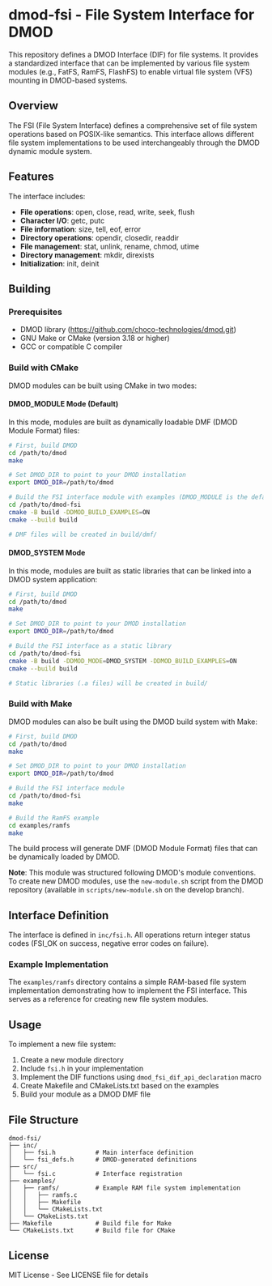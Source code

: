 # dmod-fsi - File System Interface for DMOD

This repository defines a DMOD Interface (DIF) for file systems. It provides a standardized interface that can be implemented by various file system modules (e.g., FatFS, RamFS, FlashFS) to enable virtual file system (VFS) mounting in DMOD-based systems.

## Overview

The FSI (File System Interface) defines a comprehensive set of file system operations based on POSIX-like semantics. This interface allows different file system implementations to be used interchangeably through the DMOD dynamic module system.

## Features

The interface includes:
- **File operations**: open, close, read, write, seek, flush
- **Character I/O**: getc, putc
- **File information**: size, tell, eof, error
- **Directory operations**: opendir, closedir, readdir
- **File management**: stat, unlink, rename, chmod, utime
- **Directory management**: mkdir, direxists
- **Initialization**: init, deinit

## Building

### Prerequisites

- DMOD library (https://github.com/choco-technologies/dmod.git)
- GNU Make or CMake (version 3.18 or higher)
- GCC or compatible C compiler

### Build with CMake

DMOD modules can be built using CMake in two modes:

#### DMOD_MODULE Mode (Default)

In this mode, modules are built as dynamically loadable DMF (DMOD Module Format) files:

```bash
# First, build DMOD
cd /path/to/dmod
make

# Set DMOD_DIR to point to your DMOD installation
export DMOD_DIR=/path/to/dmod

# Build the FSI interface module with examples (DMOD_MODULE is the default)
cd /path/to/dmod-fsi
cmake -B build -DDMOD_BUILD_EXAMPLES=ON
cmake --build build

# DMF files will be created in build/dmf/
```

#### DMOD_SYSTEM Mode

In this mode, modules are built as static libraries that can be linked into a DMOD system application:

```bash
# First, build DMOD
cd /path/to/dmod
make

# Set DMOD_DIR to point to your DMOD installation
export DMOD_DIR=/path/to/dmod

# Build the FSI interface as a static library
cd /path/to/dmod-fsi
cmake -B build -DDMOD_MODE=DMOD_SYSTEM -DDMOD_BUILD_EXAMPLES=ON
cmake --build build

# Static libraries (.a files) will be created in build/
```

### Build with Make

DMOD modules can also be built using the DMOD build system with Make:

```bash
# First, build DMOD
cd /path/to/dmod
make

# Set DMOD_DIR to point to your DMOD installation
export DMOD_DIR=/path/to/dmod

# Build the FSI interface module
cd /path/to/dmod-fsi
make

# Build the RamFS example
cd examples/ramfs
make
```

The build process will generate DMF (DMOD Module Format) files that can be dynamically loaded by DMOD.

**Note**: This module was structured following DMOD's module conventions. To create new DMOD modules, use the `new-module.sh` script from the DMOD repository (available in `scripts/new-module.sh` on the develop branch).

## Interface Definition

The interface is defined in `inc/fsi.h`. All operations return integer status codes (FSI_OK on success, negative error codes on failure).

### Example Implementation

The `examples/ramfs` directory contains a simple RAM-based file system implementation demonstrating how to implement the FSI interface. This serves as a reference for creating new file system modules.

## Usage

To implement a new file system:

1. Create a new module directory
2. Include `fsi.h` in your implementation
3. Implement the DIF functions using `dmod_fsi_dif_api_declaration` macro
4. Create Makefile and CMakeLists.txt based on the examples
5. Build your module as a DMOD DMF file

## File Structure

```
dmod-fsi/
├── inc/
│   ├── fsi.h           # Main interface definition
│   └── fsi_defs.h      # DMOD-generated definitions
├── src/
│   └── fsi.c           # Interface registration
├── examples/
│   ├── ramfs/          # Example RAM file system implementation
│   │   ├── ramfs.c
│   │   ├── Makefile
│   │   └── CMakeLists.txt
│   └── CMakeLists.txt
├── Makefile            # Build file for Make
└── CMakeLists.txt      # Build file for CMake
```

## License

MIT License - See LICENSE file for details
